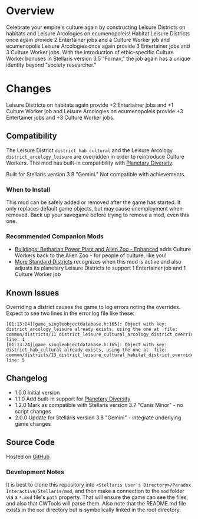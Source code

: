 # Overview

Celebrate your empire's culture again by constructing Leisure Districts on habitats and Leisure Arcologies on ecumenopoleis! Habitat Leisure Districts once again provide 2 Entertainer jobs and a Culture Worker job and ecumenopolis Leisure Arcologies once again provide 3 Entertainer jobs and 3 Culture Worker jobs. With the introduction of ethic-specific Culture Worker bonuses in Stellaris version 3.5 "Fornax," the job again has a unique identity beyond "society researcher."

# Changes

Leisure Districts on habitats again provide +2 Entertainer jobs and +1 Culture Worker job and Leisure Arcologies on ecumenopoleis provide +3 Entertainer jobs and +3 Culture Worker jobs.

## Compatibility

The Leisure District `district_hab_cultural` and the Leisure Arcology `district_arcology_leisure` are overridden in order to reintroduce Culture Workers.  This mod has built-in compatibility with [Planetary Diversity](https://steamcommunity.com/sharedfiles/filedetails/?id=819148835).

Built for Stellaris version 3.8 "Gemini."  Not compatible with achievements.

### When to Install

This mod can be safely added or removed after the game has started. It only replaces default game objects, but may cause unemployment when removed.  Back up your savegame before trying to remove a mod, even this one.

### Recommended Companion Mods

* [Buildings: Betharian Power Plant and Alien Zoo - Enhanced](https://steamcommunity.com/sharedfiles/filedetails/?id=2916269980) adds Culture Workers back to the Alien Zoo - for people of culture, like you!
* [More Standard Districts](https://steamcommunity.com/sharedfiles/filedetails/?id=2650611194) recognizes when this mod is active and also adjusts its planetary Leisure Districts to support 1 Entertainer job and 1 Culture Worker job

## Known Issues

Overriding a district causes the game to log errors noting the overrides.  Expect to see two lines in the error.log file like these:

```
[01:13:24][game_singleobjectdatabase.h:165]: Object with key: district_arcology_leisure already exists, using the one at  file: common/districts/11_district_leisure_cultural_arcology_district_overrides.txt line: 1
[01:13:24][game_singleobjectdatabase.h:165]: Object with key: district_hab_cultural already exists, using the one at  file: common/districts/13_district_leisure_cultural_habitat_district_overrides.txt line: 5
```

## Changelog

* 1.0.0 Initial version
* 1.1.0 Add built-in support for [Planetary Diversity](https://steamcommunity.com/sharedfiles/filedetails/?id=819148835)
* 1.2.0 Mark as compatible with Stellaris version 3.7 "Canis Minor" - no script changes
* 2.0.0 Update for Stellaris version 3.8 "Gemini" - integrate underlying game changes

## Source Code

Hosted on [GitHub](https://github.com/corsairmarks/district_leisure_cultural)

### Development Notes

It is best to clone this repository into `<Stellaris User's Directory>/Paradox Interactive/Stellaris/mod`, and then make a connection to the `mod` folder via a `*.mod` file's `path` property.  That will ensure the game can see the files, and also that CWTools will parse them.  Also note that the README.md file exists in the `mod` directory but is symbolically linked in the root directory.